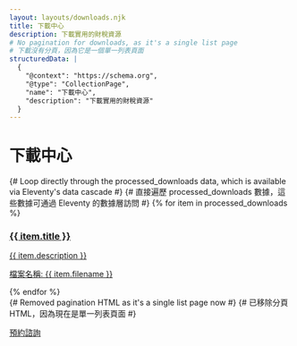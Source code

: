 ```yaml
---
layout: layouts/downloads.njk
title: 下載中心
description: 下載實用的財稅資源
# No pagination for downloads, as it's a single list page
# 下載沒有分頁，因為它是一個單一列表頁面
structuredData: |
  {
    "@context": "https://schema.org",
    "@type": "CollectionPage",
    "name": "下載中心",
    "description": "下載實用的財稅資源"
  }
---
```

<h1>下載中心</h1>
<div class="grid grid-cols-1 md:grid-cols-2 lg:grid-cols-3 gap-4">
  {# Loop directly through the processed_downloads data, which is available via Eleventy's data cascade #}
  {# 直接遍歷 processed_downloads 數據，這些數據可通過 Eleventy 的數據層訪問 #}
  {% for item in processed_downloads %}
    <a href="{{ item.url }}" class="card" data-track="download:{{ item.filename }}">
      <div class="p-4">
        <h3 class="text-lg font-semibold">{{ item.title }}</h3>
        <p class="text-gray-600">{{ item.description }}</p>
        <p class="text-sm text-gray-500">檔案名稱: {{ item.filename }}</p>
      </div>
    </a>
  {% endfor %}
</div>
{# Removed pagination HTML as it's a single list page now #}
{# 已移除分頁 HTML，因為現在是單一列表頁面 #}

<a href="/booking" class="cta-button mt-8 inline-block">預約諮詢</a>
